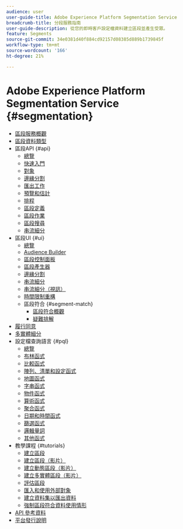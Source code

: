 ```yaml
---
audience: user
user-guide-title: Adobe Experience Platform Segmentation Service
breadcrumb-title: 分段服務指南
user-guide-description: 從您的即時客戶設定檔資料建立區段並產生受眾。
feature: Segments
source-git-commit: 34e0381d40f884cd92157d08385d889b1739845f
workflow-type: tm+mt
source-wordcount: '166'
ht-degree: 21%

---
```



# Adobe Experience Platform Segmentation Service {#segmentation}

- [區段服務概觀](home.md)
- [區段資料類型](data-types.md)
- 區段API {#api}
   - [總覽](api/overview.md)
   - [快速入門](api/getting-started.md)
   - [對象](api/audiences.md)
   - [邊緣分割](api/edge-segmentation.md)
   - [匯出工作](api/export-jobs.md)
   - [預覽和估計](api/previews-and-estimates.md)
   - [排程](api/schedules.md)
   - [區段定義](api/segment-definitions.md)
   - [區段作業](api/segment-jobs.md)
   - [區段搜尋](api/segment-search.md)
   - [串流細分](api/streaming-segmentation.md)
- 區段UI {#ui}
   - [總覽](ui/overview.md)
   - [Audience Builder](ui/audience-builder.md)
   - [區段控制面板](ui/segment-dashboard.md)
   - [區段產生器](ui/segment-builder.md)
   - [邊緣分割](ui/edge-segmentation.md)
   - [串流細分](ui/streaming-segmentation.md)
   - [串流細分（視訊）](video/streaming-segmentation-overview.md)
   - [時間限制重構](ui/segment-refactoring.md)
   - 區段符合 {#segment-match}
      - [區段符合概觀](ui/segment-match/overview.md)
      - [疑難排解](ui/segment-match/troubleshooting.md)
- [履行同意](consents.md)
- [多實體細分](multi-entity-segmentation.md)
- 設定檔查詢語言 {#pql}
   - [總覽](pql/overview.md)
   - [布林函式](pql/boolean-functions.md)
   - [比較函式](pql/comparison-functions.md)
   - [陣列、清單和設定函式](pql/array-functions.md)
   - [地圖函式](pql/map-functions.md)
   - [字串函式](pql/string-functions.md)
   - [物件函式](pql/object-functions.md)
   - [算術函式](pql/arithmetic-functions.md)
   - [聚合函式](pql/aggregation-functions.md)
   - [日期和時間函式](pql/datetime-functions.md)
   - [篩選函式](pql/filter-functions.md)
   - [邏輯量詞](pql/logical-quantifiers.md)
   - [其他函式](pql/misc-functions.md)
- 教學課程 {#tutorials}
   - [建立區段](tutorials/create-a-segment.md)
   - [建立區段（影片）](video/create-segment.md)
   - [建立動態區段（影片）](video/create-a-dynamic-segment.md)
   - [建立多實體區段（影片）](video/create-multi-entity-segments.md)
   - [評估區段](tutorials/evaluate-a-segment.md)
   - [匯入和使用外部對象](tutorials/using-external-audiences.md)
   - [建立資料集以匯出資料](tutorials/create-dataset-export-segment.md)
   - [強制區段符合資料使用情形](tutorials/governance.md)
- [API 參考資料](https://www.adobe.io/experience-platform-apis/references/segmentation/)
- [平台發行說明](https://www.adobe.com/go/platform-release-notes-en)